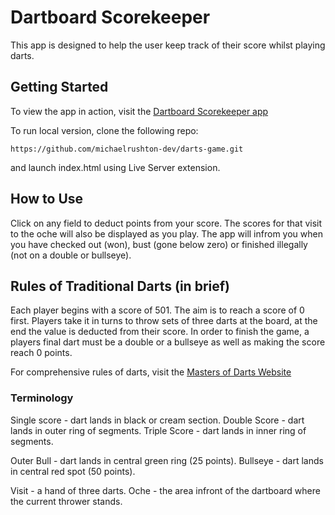 # Dartboard Scorekeeper

This app is designed to help the user keep track of their score whilst playing darts.

## Getting Started

To view the app in action, visit the [Dartboard Scorekeeper app](https://michaelrushton-dev.github.io/darts-game/)

To run local version, clone the following repo:

`https://github.com/michaelrushton-dev/darts-game.git`

and launch index.html using Live Server extension.

## How to Use

Click on any field to deduct points from your score.
The scores for that visit to the oche will also be displayed as you play.
The app will infrom you when you have checked out (won), bust (gone below zero) or finished illegally (not on a double or bullseye).

## Rules of Traditional Darts (in brief)

Each player begins with a score of 501.
The aim is to reach a score of 0 first.
Players take it in turns to throw sets of three darts at the board, at the end the value is deducted from their score.
In order to finish the game, a players final dart must be a double or a bullseye as well as making the score reach 0 points.

For comprehensive rules of darts, visit the
[Masters of Darts Website](https://www.mastersofgames.com/rules/darts-rules.htm)

### Terminology

Single score - dart lands in black or cream section.
Double Score - dart lands in outer ring of segments.
Triple Score - dart lands in inner ring of segments.

Outer Bull - dart lands in central green ring (25 points).
Bullseye - dart lands in central red spot (50 points).

Visit - a hand of three darts.
Oche - the area infront of the dartboard where the current thrower stands.

<!-- /*
Endgame rules:
1. Has to end on exactly 0 - done
2. If the current throw puts the score below zero, all the throws in current turn get reversed.
3. The last throw has to be a double or a bullseye

To do:
1. Testing
2. Functionality for missed throws DONE
3. Functionality for 0 scores (the black part) DONE
4. Styling:
    a. SVG not to exceed viewpot hight. DONE
    b. Score to be displayed in the middle DONE
    c. Turns list to be displayed to the side BAILED
    d. LCD font for score + turns list
    e. Missed button- large (width of board?) and in the middle
    f. Background (billiard green? Wallpaper design?)
5. Spacebar shortcut for missed throws.
6. Docs
7. Deploy
*/ -->
